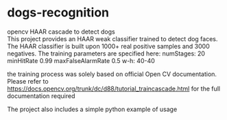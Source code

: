 # dogs-recognition
opencv HAAR cascade to detect dogs  
This project provides an HAAR weak classifier trained to detect dog faces.
The HAAR classifier is built upon 1000+ real positive samples and 3000 negatives.
The training parameters are specified here:
numStages: 20 
minHitRate 0.99 
maxFalseAlarmRate 0.5 
w-h:  40-40 

the training process was solely based on official Open CV documentation.
Please refer to https://docs.opencv.org/trunk/dc/d88/tutorial_traincascade.html for the full documentation required

The project also includes a simple python example of usage

